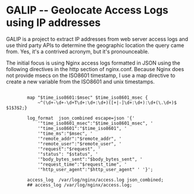 # GALIP -- Geolocate Access Logs using IP addresses 

GALIP is a project to extract IP addresses from web server access logs and use third party APIs to determine the geographic location the query came from.  Yes, it's a contrived acronym, but it's pronounceable. 

The initial focus is using Nginx access logs formatted in JSON using the following directives in the http section of nginx.conf.  Because Nginx does not provide msecs on the ISO8601 timestamp, I use a map directive to create a new variable from the ISO8601 and unix timestamps.

```

        map "$time_iso8601:$msec" $time_iso8601_msec {
            ~^(\d+-\d+-\d+T\d+:\d+:\d+)([+|-]\d+:\d+):\d+(\.\d+)$ $1$3$2;}

        log_format  json_combined escape=json '{'
            '"time_iso8601_msec":"$time_iso8601_msec", '
            '"time_iso8601":"$time_iso8601", '
            '"time_ms":"$msec", '
            '"remote_addr":"$remote_addr", '
            '"remote_user":"$remote_user", '
            '"request":"$request", '
            '"status": "$status", '
            '"body_bytes_sent":"$body_bytes_sent", '
            '"request_time":"$request_time", '
            '"http_user_agent":"$http_user_agent" ' '}';

        access_log  /var/log/nginx/access.log json_combined;
        ## access_log /var/log/nginx/access.log;

```